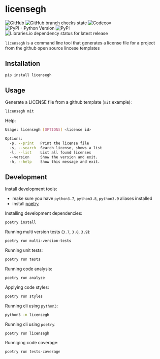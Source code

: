 # licensegh

![GitHub](https://img.shields.io/github/license/sauljabin/licensegh)
![GitHub branch checks state](https://img.shields.io/github/checks-status/sauljabin/licensegh/main?label=tests)
![Codecov](https://img.shields.io/codecov/c/github/sauljabin/licensegh)
![PyPI - Python Version](https://img.shields.io/pypi/pyversions/licensegh)
![PyPI](https://img.shields.io/pypi/v/licensegh)
![Libraries.io dependency status for latest release](https://img.shields.io/librariesio/release/pypi/licensegh)

`licensegh` is a command line tool that generates a license file for a project from the github open source lincese templates

## Installation

```sh
pip install licensegh
```

## Usage

Generate a LICENSE file from a github template (`mit` example):
```sh
licensegh mit
```

Help:
```sh
Usage: licensegh [OPTIONS] <license id>

Options:
  -p, --print   Print the license file
  -s, --search  Search license, shows a list
  -l, --list    List all found licenses
  --version     Show the version and exit.
  -h, --help    Show this message and exit.
```

## Development

Install development tools:

- make sure you have `python3.7`, `python3.8`, `python3.9` aliases installed
- install [poetry](https://python-poetry.org/docs/#installation)

Installing development dependencies:
```sh
poetry install
```

Running multi version tests (`3.7`, `3.8`, `3.9`):
```sh
poetry run multi-version-tests
```

Running unit tests:
```sh
poetry run tests
```

Running code analysis:
```sh
poetry run analyze
```

Applying code styles:
```sh
poetry run styles
```

Running cli using `python3`:
```sh
python3 -m licensegh
```

Running cli using `poetry`:
```sh
poetry run licensegh
```

Runniging code coverage:
```sh
poetry run tests-coverage
```